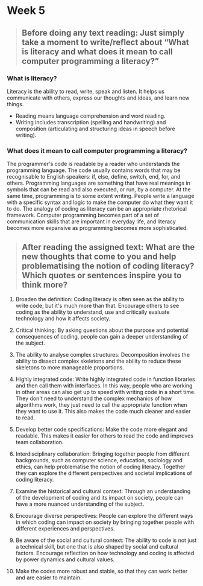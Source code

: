 # Week 5
> ## Before doing any text reading: Just simply take a moment to write/reflect about “What is literacy and what does it mean to call computer programming a literacy?” 

### What is literacy?
Literacy is the ability to read, write, speak and listen. It helps us communicate with others, express our thoughts and ideas, and learn new things.

- Reading means language comprehension and word reading.
- Writing includes transcription (spelling and handwriting) and composition (articulating and structuring ideas in speech before writing).

### What does it mean to call computer programming a literacy?
The programmer's code is readable by a reader who understands the programming language.
The code usually contains words that may be recognisable to English speakers: if, else, define, switch, end, for, and others.
Programming languages are something that have real meanings in symbols that can be read and also executed, or run, by a computer.
At the same time, programming is to some extent writing. People write a language with a specific syntax and logic to make the computer do what they want it to do.
The analogy of coding as literacy can be an appropriate rhetorical framework. Computer programming becomes part of a set of communication skills that are important in everyday life, and literacy becomes more expansive as programming becomes more sophisticated.
  

> ## After reading the assigned text: What are the new thoughts that come to you and help problematising the notion of coding literacy?  Which quotes or sentences inspire you to think more?

1. Broaden the definition: Coding literacy is often seen as the ability to write code, but it's much more than that. Encourage others to see coding as the ability to understand, use and critically evaluate technology and how it affects society.

2. Critical thinking: By asking questions about the purpose and potential consequences of coding, people can gain a deeper understanding of the subject.

3. The ability to analyse complex structures: Decomposition involves the ability to dissect complex skeletons and the ability to reduce these skeletons to more manageable proportions.

4. Highly integrated code: Write highly integrated code in function libraries and then call them with interfaces. In this way, people who are working in other areas can also get up to speed with writing code in a short time. They don't need to understand the complex mechanics of how algorithms work, they just need to call the appropriate function when they want to use it. This also makes the code much cleaner and easier to read.

5. Develop better code specifications: Make the code more elegant and readable. This makes it easier for others to read the code and improves team collaboration.

6. Interdisciplinary collaboration: Bringing together people from different backgrounds, such as computer science, education, sociology and ethics, can help problematise the notion of coding literacy. Together they can explore the different perspectives and societal implications of coding literacy.

7. Examine the historical and cultural context: Through an understanding of the development of coding and its impact on society, people can have a more nuanced understanding of the subject.

8. Encourage diverse perspectives: People can explore the different ways in which coding can impact on society by bringing together people with different experiences and perspectives.

9. Be aware of the social and cultural context: The ability to code is not just a technical skill, but one that is also shaped by social and cultural factors. Encourage reflection on how technology and coding is affected by power dynamics and cultural values.

10. Make the codes more robust and stable, so that they can work better and are easier to maintain.

